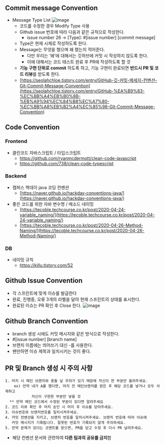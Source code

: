 ## Commit message Convention
- Message Type List
    ![image](https://user-images.githubusercontent.com/96467030/198984702-a7dfecfa-f123-4cde-aaeb-97a74f0ecfec.png)
    - 코드를 수정한 경우 Modify Type 사용
    - Github issue 번호에 따라 다음과 같은 규칙으로 작성한다.
        - issue number 26 → [Type]: #[issue number] [commit message]
    - Type은 현재 시제로 작성하도록 한다.
    - Message는 무엇을 했으며 왜 했는지 적어준다.
        - 다만 우리는 ‘왜’에 대해서는 깃허브에 커밋 시 작성하지 않도록 한다.
        - 이에 대해서는 코드 테스트 완료 후 PR에 작성하도록 할 것
    - **기능 구현 단위로 commit** 하도록 하고, 기능 구현이 완료되면 **반드시 PR 및 코드 리뷰**를 받도록 한다.
    - [https://seolahchloe.tistory.com/entry/GitHub-깃-커밋-메세지-컨벤션-Git-Commit-Message-Convention](https://seolahchloe.tistory.com/entry/GitHub-%EA%B9%83-%EC%BB%A4%EB%B0%8B-%EB%A9%94%EC%84%B8%EC%A7%80-%EC%BB%A8%EB%B2%A4%EC%85%98-Git-Commit-Message-Convention)

## Code Convention
### Frontend
- 클린코드 자바스크립트 / 타입스크립트
	- https://github.com/ryanmcdermott/clean-code-javascript
	- https://github.com/738/clean-code-typescript
### Backend
- 캠퍼스 핵데이 java 코딩 컨벤션
    - [https://naver.github.io/hackday-conventions-java/](https://naver.github.io/hackday-conventions-java/)
- 좋은 코드를 위한 자바 변수명 / 메소드 네이밍
    - [https://tecoble.techcourse.co.kr/post/2020-04-24-variable_naming/](https://tecoble.techcourse.co.kr/post/2020-04-24-variable_naming/)
    - [https://tecoble.techcourse.co.kr/post/2020-04-26-Method-Naming/](https://tecoble.techcourse.co.kr/post/2020-04-26-Method-Naming/)
### DB
- 네이밍 규칙
	- https://killu.tistory.com/52

## Github Issue Convention
- 각 스프린트에 맞게 이슈를 발급한다
- 완료, 진행중, 오류 3개의 라벨을 달아 현재 스프린트의 상태를 표시한다.
- 완료된 이슈는 PR 확인 후 Close 한다.
![image](https://user-images.githubusercontent.com/96467030/198984745-f80becbd-07f4-483c-b810-bb9b41c7364c.png)
## Github Branch Convention

- branch 생성 시에도 커밋 메시지와 같은 방식으로 작성한다.
- #[issue number] [branch name]
- 브랜치 이름에는 띄어쓰기 대신 -를 사용한다.
- 왠만하면 이슈 제목과 일치시키는 것이 좋다.

## PR 및 Branch 생성 시 주의 사항

```
1. 머지 시 메인 브랜치와 충돌 날 우려가 있기 때문에 자신이 한 부분만 올려주세요.
	ex) 만약 내가 A를 했다면, 머지 전 메인브랜치를 받은 후 해당 코드를 넣거나 모두 삭제하고
			자신이 구현한 부분만 넣을 것
  ** 만약 메인 코드에서 수정된 부분이 있다면 알려주세요
2. 코드 리뷰 확인 후 머지 승인 시 머지 후 이슈를 닫아주세요.
3. 이슈번호와 브랜치번호를 일치시켜주세요.
4. 커밋 컨벤션을 지키고, 브랜치 번호를 일치시켜주세요. 브랜치 번호에 따라 이슈에
   커밋 메시지가 기록됩니다. 잘못된 번호가 기록되지 않게 주의하세요.
5. 만약 문제가 있다는 코멘트를 받으면, PR을 닫고 수정 후 다시 PR 날려주세요.
```

- 해당 컨벤션 문서와 관련하여 **다른 팀과의 공유를 금지**함
